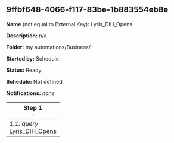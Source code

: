 ## 9ffbf648-4066-f117-83be-1b883554eb8e

**Name** (not equal to External Key)**:** Lyris_DIH_Opens

**Description:** n/a

**Folder:** my automations/Business/

**Started by:** Schedule

**Status:** Ready

**Schedule:** Not defined

**Notifications:** _none_


| Step 1<br>_<small>-</small>_ |
| --- |
| _1.1: query_<br>Lyris_DIH_Opens |
